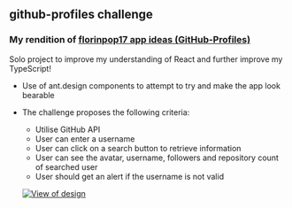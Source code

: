 ## github-profiles challenge

### My rendition of [florinpop17 app ideas (GitHub-Profiles)](https://github.com/florinpop17/app-ideas/blob/master/Projects/2-Intermediate/GitHub-Profiles.md)

Solo project to improve my understanding of React and further improve my TypeScript!

- Use of ant.design components to attempt to try and make the app look bearable

- The challenge proposes the following criteria:

  - Utilise GitHub API
  - User can enter a username
  - User can click on a search button to retrieve information
  - User can see the avatar, username, followers and repository count of searched user
  - User should get an alert if the username is not valid

  [![View of design](https://i.gyazo.com/09bedac5de91c35d5ebb77abd400d9fb.gif)](https://gyazo.com/09bedac5de91c35d5ebb77abd400d9fb)
